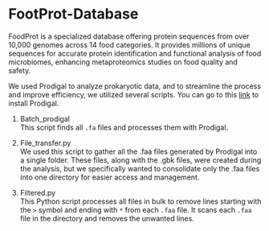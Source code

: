 # FootProt-Database
FoodProt is a specialized database offering protein sequences from over 10,000 genomes across 14 food categories. It provides millions of unique sequences for accurate protein identification and functional analysis of food microbiomes, enhancing metaproteomics studies on food quality and safety.

We used Prodigal to analyze prokaryotic data, and to streamline the process and improve efficiency, we utilized several scripts.
You can go to this [link](https://github.com/hyattpd/Prodigal) to install Prodigal.

1. Batch_prodigal<br>
This script finds all `.fa` files and processes them with Prodigal.

2. File_transfer.py<br>
We used this script to gather all the .faa files generated by Prodigal into a single folder. These files, along with the .gbk files, were created during the analysis, but we specifically wanted to consolidate only the .faa files into one directory for easier access and management.

3. Filtered.py<br>
This Python script processes all files in bulk to remove lines starting with the `>` symbol and ending with `*` from each `.faa` file. It scans each `.faa` file in the directory and removes the unwanted lines.

